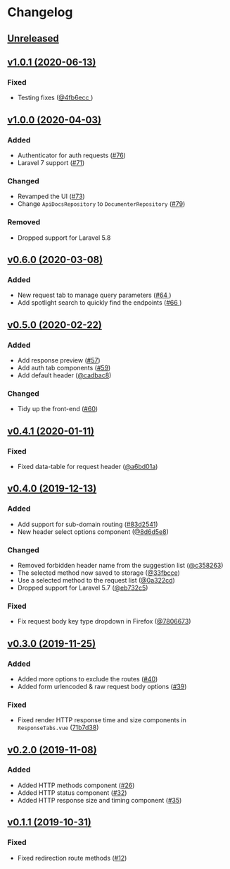 # Changelog

## [Unreleased](https://github.com/davidhsianturi/laravel-compass/compare/v1.0.1...HEAD)

## [v1.0.1 (2020-06-13)](https://github.com/davidhsianturi/laravel-compass/compare/v1.0.0...v1.0.1)

### Fixed
- Testing fixes ([@4fb6ecc ](https://github.com/davidhsianturi/laravel-compass/commit/dd16971cb407500c3b65fdd58b04168b34f4f2a5))

## [v1.0.0 (2020-04-03)](https://github.com/davidhsianturi/laravel-compass/compare/v0.6.0...v1.0.0)

### Added
- Authenticator for auth requests ([#76](https://github.com/davidhsianturi/laravel-compass/pull/76))
- Laravel 7 support ([#71](https://github.com/davidhsianturi/laravel-compass/pull/71))

### Changed
- Revamped the UI ([#73](https://github.com/davidhsianturi/laravel-compass/pull/73))
- Change `ApiDocsRepository` to `DocumenterRepository` ([#79](https://github.com/davidhsianturi/laravel-compass/pull/79))

### Removed
- Dropped support for Laravel 5.8

## [v0.6.0 (2020-03-08)](https://github.com/davidhsianturi/laravel-compass/compare/v0.5.1...v0.6.0)

### Added
- New request tab to manage query parameters ([#64 ](https://github.com/davidhsianturi/laravel-compass/pull/64))
- Add spotlight search to quickly find the endpoints ([#66 ](https://github.com/davidhsianturi/laravel-compass/pull/66))

## [v0.5.0 (2020-02-22)](https://github.com/davidhsianturi/laravel-compass/compare/v0.4.1...v0.5.0)

### Added
- Add response preview ([#57](https://github.com/davidhsianturi/laravel-compass/pull/57))
- Add auth tab components ([#59](https://github.com/davidhsianturi/laravel-compass/pull/59))
- Add default header ([@cadbac8](https://github.com/davidhsianturi/laravel-compass/commit/cadbac825efe8008ce212b1deefb4643b939383c))

### Changed
- Tidy up the front-end ([#60](https://github.com/davidhsianturi/laravel-compass/pull/60))

## [v0.4.1 (2020-01-11)](https://github.com/davidhsianturi/laravel-compass/compare/v0.4.0...v0.4.1)

### Fixed
- Fixed data-table for request header ([@a6bd01a](https://github.com/davidhsianturi/laravel-compass/commit/a6bd01ac27a31575f1130c5a3dfbcd4beb8a3d4a))

## [v0.4.0 (2019-12-13)](https://github.com/davidhsianturi/laravel-compass/compare/v0.3.0...v0.4.0)

### Added
- Add support for sub-domain routing ([#83d2541](https://github.com/davidhsianturi/laravel-compass/pull/53))
- New header select options component ([@8d6d5e8](https://github.com/davidhsianturi/laravel-compass/commit/7806673eb6108218524418b6c09cdc6757ba4f9e))

### Changed
- Removed forbidden header name from the suggestion list ([@c358263](https://github.com/davidhsianturi/laravel-compass/commit/8d6d5e86b4a2a8e796f3c87d3a20887bdffe684f))
- The selected method now saved to storage ([@33fbcce](https://github.com/davidhsianturi/laravel-compass/commit/6afadd081403e0127d49a9da7bf56ffb0c695c18))
- Use a selected method to the request list ([@0a322cd](https://github.com/davidhsianturi/laravel-compass/commit/ae5f2066ca92f9681390ff93d5d7e6afe6c76449))
- Dropped support for Laravel 5.7 ([@eb732c5](https://github.com/davidhsianturi/laravel-compass/commit/347a3bd7122ca44471523b80e6fa7570f9c061ba))

### Fixed
- Fix request body key type dropdown in Firefox ([@7806673](https://github.com/davidhsianturi/laravel-compass/commit/b80509753431ae38037778660dfa9b9fc81d4434))

## [v0.3.0 (2019-11-25)](https://github.com/davidhsianturi/laravel-compass/compare/v0.2.0...v0.3.0)

### Added
- Added more options to exclude the routes ([#40](https://github.com/davidhsianturi/laravel-compass/pull/40))
- Added form urlencoded & raw request body options ([#39](https://github.com/davidhsianturi/laravel-compass/pull/39))

### Fixed
- Fixed render HTTP response time and size components in `ResponseTabs.vue` ([71b7d38](https://github.com/davidhsianturi/laravel-compass/commit/71b7d3887f624e238043e22543cab21859bd4cfe))

## [v0.2.0 (2019-11-08)](https://github.com/davidhsianturi/laravel-compass/compare/v0.1.1...v0.2.0)

### Added
- Added HTTP methods component ([#26](https://github.com/davidhsianturi/laravel-compass/pull/26))
- Added HTTP status component ([#32](https://github.com/davidhsianturi/laravel-compass/pull/32))
- Added HTTP response size and timing component ([#35](https://github.com/davidhsianturi/laravel-compass/pull/35))

## [v0.1.1 (2019-10-31)](https://github.com/davidhsianturi/laravel-compass/compare/v0.1.0...v0.1.1)

### Fixed
- Fixed redirection route methods ([#12](https://github.com/davidhsianturi/laravel-compass/pull/12))
